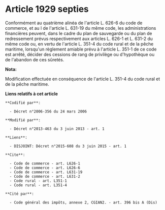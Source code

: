 # Article 1929 septies

Conformément au quatrième alinéa de l'article L. 626-6 du code de commerce, et au I de l'article L. 631-19 du même code, les
administrations financières peuvent, dans le cadre du plan de sauvegarde ou du plan de redressement prévus respectivement aux
articles L. 626-1 et L. 631-2 du même code ou, en vertu de l'article L. 351-4 du code rural et de la pêche maritime,
lorsqu'un règlement amiable prévu à l'article L. 351-1 de ce code est arrêté, décider des cessions de rang de privilège ou
d'hypothèque ou de l'abandon de ces sûretés.

**Nota:**

Modification effectuée en conséquence de l'article L. 351-4 du code rural et de la pêche maritime.

**Liens relatifs à cet article**

	**Codifié par**:

	  - Décret n°2006-356 du 24 mars 2006

	**Modifié par**:

	  - Décret n°2013-463 du 3 juin 2013 - art. 1

	**Liens**:

	  - DISJOINT: Décret n°2015-608 du 3 juin 2015 - art. 1

	**Cite**:

	  - Code de commerce - art. L626-1
	  - Code de commerce - art. L626-6
	  - Code de commerce - art. L631-19
	  - Code de commerce - art. L631-2
	  - Code rural - art. L351-1
	  - Code rural - art. L351-4

	**Cité par**:

	  - Code général des impôts, annexe 2, CGIAN2. - art. 396 bis A (Dis)
